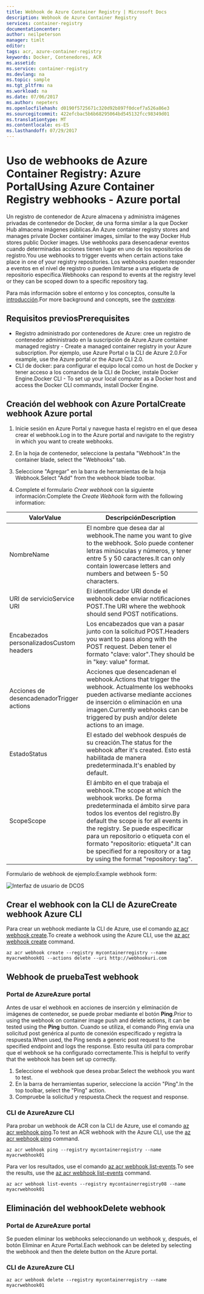 ```yaml
---
title: Webhook de Azure Container Registry | Microsoft Docs
description: Webhook de Azure Container Registry
services: container-registry
documentationcenter: 
author: neilpeterson
manager: timlt
editor: 
tags: acr, azure-container-registry
keywords: Docker, Contenedores, ACR
ms.assetid: 
ms.service: container-registry
ms.devlang: na
ms.topic: sample
ms.tgt_pltfrm: na
ms.workload: na
ms.date: 07/06/2017
ms.author: nepeters
ms.openlocfilehash: d0190f5725671c320d92b897f0dcef7a526a86e3
ms.sourcegitcommit: 422efcbac5b6b68295064bd545132fcc98349d01
ms.translationtype: MT
ms.contentlocale: es-ES
ms.lasthandoff: 07/29/2017
---
```

# <a name="using-azure-container-registry-webhooks---azure-portal"></a><span data-ttu-id="40ef8-104">Uso de webhooks de Azure Container Registry: Azure Portal</span><span class="sxs-lookup"><span data-stu-id="40ef8-104">Using Azure Container Registry webhooks - Azure portal</span></span>

<span data-ttu-id="40ef8-105">Un registro de contenedor de Azure almacena y administra imágenes privadas de contenedor de Docker, de una forma similar a la que Docker Hub almacena imágenes públicas.</span><span class="sxs-lookup"><span data-stu-id="40ef8-105">An Azure container registry stores and manages private Docker container images, similar to the way Docker Hub stores public Docker images.</span></span> <span data-ttu-id="40ef8-106">Use webhooks para desencadenar eventos cuando determinadas acciones tienen lugar en uno de los repositorios de registro.</span><span class="sxs-lookup"><span data-stu-id="40ef8-106">You use webhooks to trigger events when certain actions take place in one of your registry repositories.</span></span> <span data-ttu-id="40ef8-107">Los webhooks pueden responder a eventos en el nivel de registro o pueden limitarse a una etiqueta de repositorio específica.</span><span class="sxs-lookup"><span data-stu-id="40ef8-107">Webhooks can respond to events at the registry level or they can be scoped down to a specific repository tag.</span></span> 

<span data-ttu-id="40ef8-108">Para más información sobre el entorno y los conceptos, consulte la [introducción](./container-registry-intro.md).</span><span class="sxs-lookup"><span data-stu-id="40ef8-108">For more background and concepts, see the [overview](./container-registry-intro.md).</span></span>

## <a name="prerequisites"></a><span data-ttu-id="40ef8-109">Requisitos previos</span><span class="sxs-lookup"><span data-stu-id="40ef8-109">Prerequisites</span></span> 

- <span data-ttu-id="40ef8-110">Registro administrado por contenedores de Azure: cree un registro de contenedor administrado en la suscripción de Azure.</span><span class="sxs-lookup"><span data-stu-id="40ef8-110">Azure container managed registry - Create a managed container registry in your Azure subscription.</span></span> <span data-ttu-id="40ef8-111">Por ejemplo, use Azure Portal o la CLI de Azure 2.0.</span><span class="sxs-lookup"><span data-stu-id="40ef8-111">For example, use the Azure portal or the Azure CLI 2.0.</span></span> 
- <span data-ttu-id="40ef8-112">CLI de docker: para configurar el equipo local como un host de Docker y tener acceso a los comandos de la CLI de Docker, instale Docker Engine.</span><span class="sxs-lookup"><span data-stu-id="40ef8-112">Docker CLI - To set up your local computer as a Docker host and access the Docker CLI commands, install Docker Engine.</span></span> 

## <a name="create-webhook-azure-portal"></a><span data-ttu-id="40ef8-113">Creación del webhook con Azure Portal</span><span class="sxs-lookup"><span data-stu-id="40ef8-113">Create webhook Azure portal</span></span>

1. <span data-ttu-id="40ef8-114">Inicie sesión en Azure Portal y navegue hasta el registro en el que desea crear el webhook.</span><span class="sxs-lookup"><span data-stu-id="40ef8-114">Log in to the Azure portal and navigate to the registry in which you want to create webhooks.</span></span> 

2. <span data-ttu-id="40ef8-115">En la hoja de contenedor, seleccione la pestaña "Webhook".</span><span class="sxs-lookup"><span data-stu-id="40ef8-115">In the container blade, select the "Webhooks" tab.</span></span> 

3. <span data-ttu-id="40ef8-116">Seleccione "Agregar" en la barra de herramientas de la hoja Webhook.</span><span class="sxs-lookup"><span data-stu-id="40ef8-116">Select "Add" from the webhook blade toolbar.</span></span> 

4. <span data-ttu-id="40ef8-117">Complete el formulario *Crear webhook* con la siguiente información:</span><span class="sxs-lookup"><span data-stu-id="40ef8-117">Complete the *Create Webhook* form with the following information:</span></span>

| <span data-ttu-id="40ef8-118">Valor</span><span class="sxs-lookup"><span data-stu-id="40ef8-118">Value</span></span> | <span data-ttu-id="40ef8-119">Descripción</span><span class="sxs-lookup"><span data-stu-id="40ef8-119">Description</span></span> |
|---|---|
| <span data-ttu-id="40ef8-120">Nombre</span><span class="sxs-lookup"><span data-stu-id="40ef8-120">Name</span></span> | <span data-ttu-id="40ef8-121">El nombre que desea dar al webhook.</span><span class="sxs-lookup"><span data-stu-id="40ef8-121">The name you want to give to the webhook.</span></span> <span data-ttu-id="40ef8-122">Solo puede contener letras minúsculas y números, y tener entre 5 y 50 caracteres.</span><span class="sxs-lookup"><span data-stu-id="40ef8-122">It can only contain lowercase letters and numbers and between 5-50 characters.</span></span> |
| <span data-ttu-id="40ef8-123">URI de servicio</span><span class="sxs-lookup"><span data-stu-id="40ef8-123">Service URI</span></span> | <span data-ttu-id="40ef8-124">El identificador URI donde el webhook debe enviar notificaciones POST.</span><span class="sxs-lookup"><span data-stu-id="40ef8-124">The URI where the webhook should send POST notifications.</span></span> |
| <span data-ttu-id="40ef8-125">Encabezados personalizados</span><span class="sxs-lookup"><span data-stu-id="40ef8-125">Custom headers</span></span> | <span data-ttu-id="40ef8-126">Los encabezados que van a pasar junto con la solicitud POST.</span><span class="sxs-lookup"><span data-stu-id="40ef8-126">Headers you want to pass along with the POST request.</span></span> <span data-ttu-id="40ef8-127">Deben tener el formato "clave: valor".</span><span class="sxs-lookup"><span data-stu-id="40ef8-127">They should be in "key: value" format.</span></span> |
| <span data-ttu-id="40ef8-128">Acciones de desencadenador</span><span class="sxs-lookup"><span data-stu-id="40ef8-128">Trigger actions</span></span> | <span data-ttu-id="40ef8-129">Acciones que desencadenan el webhook.</span><span class="sxs-lookup"><span data-stu-id="40ef8-129">Actions that trigger the webhook.</span></span> <span data-ttu-id="40ef8-130">Actualmente los webhooks pueden activarse mediante acciones de inserción o eliminación en una imagen.</span><span class="sxs-lookup"><span data-stu-id="40ef8-130">Currently webhooks can be triggered by push and/or delete actions to an image.</span></span> |
| <span data-ttu-id="40ef8-131">Estado</span><span class="sxs-lookup"><span data-stu-id="40ef8-131">Status</span></span> | <span data-ttu-id="40ef8-132">El estado del webhook después de su creación.</span><span class="sxs-lookup"><span data-stu-id="40ef8-132">The status for the webhook after it's created.</span></span> <span data-ttu-id="40ef8-133">Esto está habilitada de manera predeterminada.</span><span class="sxs-lookup"><span data-stu-id="40ef8-133">It's enabled by default.</span></span> |
| <span data-ttu-id="40ef8-134">Scope</span><span class="sxs-lookup"><span data-stu-id="40ef8-134">Scope</span></span> | <span data-ttu-id="40ef8-135">El ámbito en el que trabaja el webhook.</span><span class="sxs-lookup"><span data-stu-id="40ef8-135">The scope at which the webhook works.</span></span> <span data-ttu-id="40ef8-136">De forma predeterminada el ámbito sirve para todos los eventos del registro.</span><span class="sxs-lookup"><span data-stu-id="40ef8-136">By default the scope is for all events in the registry.</span></span> <span data-ttu-id="40ef8-137">Se puede especificar para un repositorio o etiqueta con el formato "repositorio: etiqueta".</span><span class="sxs-lookup"><span data-stu-id="40ef8-137">It can be specified for a repository or a tag by using the format "repository: tag".</span></span> |

<span data-ttu-id="40ef8-138">Formulario de webhook de ejemplo:</span><span class="sxs-lookup"><span data-stu-id="40ef8-138">Example webhook form:</span></span>

![Interfaz de usuario de DCOS](./media/container-registry-webhook/webhook.png)

## <a name="create-webhook-azure-cli"></a><span data-ttu-id="40ef8-140">Crear el webhook con la CLI de Azure</span><span class="sxs-lookup"><span data-stu-id="40ef8-140">Create webhook Azure CLI</span></span>

<span data-ttu-id="40ef8-141">Para crear un webhook mediante la CLI de Azure, use el comando [az acr webhook create](/cli/azure/acr/webhook#create).</span><span class="sxs-lookup"><span data-stu-id="40ef8-141">To create a webhook using the Azure CLI, use the [az acr webhook create](/cli/azure/acr/webhook#create) command.</span></span>

```azurecli-interactive
az acr webhook create --registry mycontainerregistry --name myacrwebhook01 --actions delete --uri http://webhookuri.com
```

## <a name="test-webhook"></a><span data-ttu-id="40ef8-142">Webhook de prueba</span><span class="sxs-lookup"><span data-stu-id="40ef8-142">Test webhook</span></span>

### <a name="azure-portal"></a><span data-ttu-id="40ef8-143">Portal de Azure</span><span class="sxs-lookup"><span data-stu-id="40ef8-143">Azure portal</span></span>

<span data-ttu-id="40ef8-144">Antes de usar el webhook en acciones de inserción y eliminación de imágenes de contenedor, se puede probar mediante el botón **Ping**.</span><span class="sxs-lookup"><span data-stu-id="40ef8-144">Prior to using the webhook on container image push and delete actions, it can be tested using the **Ping** button.</span></span> <span data-ttu-id="40ef8-145">Cuando se utiliza, el comando Ping envía una solicitud post genérica al punto de conexión especificado y registra la respuesta.</span><span class="sxs-lookup"><span data-stu-id="40ef8-145">When used, the Ping sends a generic post request to the specified endpoint and logs the response.</span></span> <span data-ttu-id="40ef8-146">Esto resulta útil para comprobar que el webhook se ha configurado correctamente.</span><span class="sxs-lookup"><span data-stu-id="40ef8-146">This is helpful to verify that the webhook has been set up correctly.</span></span>

1. <span data-ttu-id="40ef8-147">Seleccione el webhook que desea probar.</span><span class="sxs-lookup"><span data-stu-id="40ef8-147">Select the webhook you want to test.</span></span> 
2. <span data-ttu-id="40ef8-148">En la barra de herramientas superior, seleccione la acción "Ping".</span><span class="sxs-lookup"><span data-stu-id="40ef8-148">In the top toolbar, select the "Ping" action.</span></span> 
3. <span data-ttu-id="40ef8-149">Compruebe la solicitud y respuesta.</span><span class="sxs-lookup"><span data-stu-id="40ef8-149">Check the request and response.</span></span>

### <a name="azure-cli"></a><span data-ttu-id="40ef8-150">CLI de Azure</span><span class="sxs-lookup"><span data-stu-id="40ef8-150">Azure CLI</span></span>

<span data-ttu-id="40ef8-151">Para probar un webhook de ACR con la CLI de Azure, use el comando [az acr webhook ping](/cli/azure/acr/webhook#ping).</span><span class="sxs-lookup"><span data-stu-id="40ef8-151">To test an ACR webhook with the Azure CLI, use the [az acr webhook ping](/cli/azure/acr/webhook#ping) command.</span></span>

```azurecli-interactive
az acr webhook ping --registry mycontainerregistry --name myacrwebhook01
```

<span data-ttu-id="40ef8-152">Para ver los resultados, use el comando [az acr webhook list-events](/cli/azure/acr/webhook#list-events).</span><span class="sxs-lookup"><span data-stu-id="40ef8-152">To see the results, use the [az acr webhook list-events](/cli/azure/acr/webhook#list-events) command.</span></span> 

```azurecli-interactive
az acr webhook list-events --registry mycontainerregistry08 --name myacrwebhook01
```

## <a name="delete-webhook"></a><span data-ttu-id="40ef8-153">Eliminación del webhook</span><span class="sxs-lookup"><span data-stu-id="40ef8-153">Delete webhook</span></span>

### <a name="azure-portal"></a><span data-ttu-id="40ef8-154">Portal de Azure</span><span class="sxs-lookup"><span data-stu-id="40ef8-154">Azure portal</span></span>

<span data-ttu-id="40ef8-155">Se pueden eliminar los webhooks seleccionando un webhook y, después, el botón Eliminar en Azure Portal.</span><span class="sxs-lookup"><span data-stu-id="40ef8-155">Each webhook can be deleted by selecting the webhook and then the delete button on the Azure portal.</span></span>

### <a name="azure-cli"></a><span data-ttu-id="40ef8-156">CLI de Azure</span><span class="sxs-lookup"><span data-stu-id="40ef8-156">Azure CLI</span></span>

```azurecli-interactive
az acr webhook delete --registry mycontainerregistry --name myacrwebhook01
```